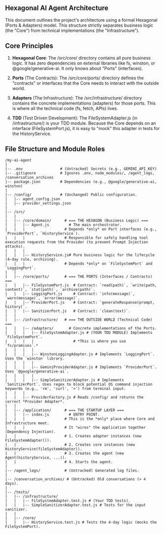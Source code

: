 ## Hexagonal AI Agent Architecture

This document outlines the project's architecture using a formal Hexagonal (Ports & Adapters) model. This structure strictly separates business logic (the "Core") from technical implementations (the "Infrastructure").

## Core Principles

1. **Hexagonal Core**: The /src/core/ directory contains all pure business logic. It has zero dependencies on external libraries like fs, winston, or @google/generative-ai. It only knows about "Ports" (interfaces).

2. **Ports** (The Contracts): The /src/core/ports/ directory defines the "contracts" or interfaces that the Core needs to interact with the outside world.

3. **Adapters** (The Infrastructure): The /src/infrastructure/ directory contains the concrete implementations (adapters) for those ports. This is where all the technical code (fs, fetch, APIs) lives.

4. **TDD** (Test Driven Development): The FileSystemAdapter.js (in /infrastructure/) is your TDD module. Because the Core depends on an interface (FileSystemPort.js), it is easy to "mock" this adapter in tests for the HistoryService.

## File Structure and Module Roles

```
/my-ai-agent
|
|-- .env                 # (Untracked) Secrets (e.g., GEMINI_API_KEY)
|-- .gitignore           # Ignores .env, node_modules/, /agent_logs, /conversation_archives
|-- package.json         # Dependencies (e.g., @google/generative-ai, winston)
|
|-- /config/             # (Unchanged) Public configuration.
|   |-- agent_config.json
|   |-- provider_settings.json
|
|-- /src/
|   |
|   |-- /core/domain/      # === THE HEXAGON (Business Logic) ===
|   |   |-- Agent.js         # The main orchestrator.
|   |   |                  # Depends *only* on Port interfaces (e.g., `ProviderPort`, `HistoryService`).
|   |   |                  # Responsible for safely handling tool execution requests from the Provider (to prevent Prompt Injection attacks).
|   |   |
|   |   |-- HistoryService.js# Pure business logic for the lifecycle (4-day rule, archiving).
|   |   |                  # Depends *only* on `FileSystemPort` and `LoggingPort`.
|   |
|   |-- /core/ports/       # === THE PORTS (Interfaces / Contracts) ===
|   |   |-- FileSystemPort.js  # Contract: `read(path)`, `write(path, content)`, `stat(path)`, `archive(path)`.
|   |   |-- LoggingPort.js     # Contract: `info(message)`, `warn(message)`, `error(message)`.
|   |   |-- ProviderPort.js    # Contract: `generateResponse(prompt, history)`.
|   |   |-- SanitizerPort.js   # Contract: `clean(text)`.
|   |
|   |-- /infrastructure/   # === THE OUTSIDE WORLD (Technical Code) ===
|   |   |-- /adapters/       # Concrete implementations of the Ports.
|   |   |   |-- FileSystemAdapter.js # (YOUR TDD MODULE) Implements `FileSystemPort`.
|   |   |   |                  # *This is where you use `fs/promises`.*
|   |   |   |
|   |   |   |-- WinstonLoggingAdapter.js # Implements `LoggingPort`. Uses the `winston` library.
|   |   |   |
|   |   |   |-- GeminiProviderAdapter.js # Implements `ProviderPort`. Uses `@google/generative-ai`.
|   |   |   |
|   |   |   |-- SimpleSanitizerAdapter.js # Implements `SanitizerPort`. Uses regex to block potential OS command injection keywords (e.g., 'rm', 'curl', '>') from terminal input.
|   |   |
|   |   |-- ProviderFactory.js # Reads /config/ and returns the correct *Provider Adapter*.
|   |
|   |-- /application/      # === THE STARTUP LAYER ===
|   |   |-- index.js         # ENTRY POINT.
|   |   |                  # This is the *only* place where Core and Infrastructure meet.
|   |   |                  # It "wires" the application together (Dependency Injection).
|   |                      # 1. Creates adapter instances (new FileSystemAdapter()).
|   |                      # 2. Creates core instances (new HistoryService(fileSystemAdapter)).
|   |                      # 3. Creates the agent (new Agent(historyService, ...)).
|   |                      # 4. Starts the agent.
|
|-- /agent_logs/           # (Untracked) Generated log files.
|
|-- /conversation_archives/ # (Untracked) Old conversations (> 4 days).
|
|-- /tests/
|   |-- /infrastructure/
|   |   |-- FileSystemAdapter.test.js # (Your TDD tests).
|   |   |-- SimpleSanitizerAdapter.test.js # Tests for the input sanitizer.
|   |
|   |-- /core/
|   |   |-- HistoryService.test.js # Tests the 4-day logic (mocks the FileSystemPort).
```